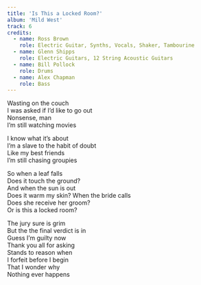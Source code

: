 ```yaml
---
title: 'Is This a Locked Room?'
album: 'Mild West'
track: 6
credits:
  - name: Ross Brown
    role: Electric Guitar, Synths, Vocals, Shaker, Tambourine
  - name: Glenn Shipps
    role: Electric Guitars, 12 String Acoustic Guitars
  - name: Bill Pollock
    role: Drums
  - name: Alex Chapman
    role: Bass
---
```


Wasting on the couch  
I was asked if I’d like to go out  
Nonsense, man  
I’m still watching movies

I know what it’s about  
I’m a slave to the habit of doubt  
Like my best friends  
I’m still chasing groupies

So when a leaf falls  
Does it touch the ground?  
And when the sun is out  
Does it warm my skin?
When the bride calls  
Does she receive her groom?  
Or is this a locked room?

The jury sure is grim  
But the the final verdict is in  
Guess I’m guilty now  
Thank you all for asking  
Stands to reason when  
I forfeit before I begin  
That I wonder why  
Nothing ever happens
